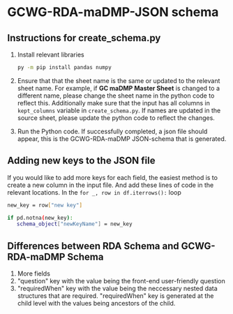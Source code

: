 # GCWG-RDA-maDMP-JSON schema

## Instructions for create_schema.py

1. Install relevant libraries
   ```bash
   py -m pip install pandas numpy 
   ```

2. Ensure that that the sheet name is the same or updated to the relevant sheet name. For example, if <b>GC maDMP Master Sheet</b> is changed to a different name, please change the sheet name in the python code to reflect this. Additionally make sure that the input has all columns in `kept_columns` variable in `create_schema.py`. If names are updated in the source sheet, please update the python code to reflect the changes.
3. Run the Python code. If successfully completed, a json file should appear, this is the GCWG-RDA-maDMP JSON-schema that is generated.

## Adding new keys to the JSON file
If you would like to add more keys for each field, the easiest method is to create a new column in the input file. And add these lines of code in the relevant locations. 
In the `for _, row in df.iterrows():` loop
```bash
new_key = row["new key"]
```
```bash
if pd.notna(new_key):
   schema_object["newKeyName"] = new_key
```

## Differences between RDA Schema and GCWG-RDA-maDMP Schema
1. More fields
2. "question" key with the value being the front-end user-friendly question
3. "requiredWhen" key with the value being the neccessary nested data structures that are required. "requiredWhen" key is generated at the child level with the values being ancestors of the child.



